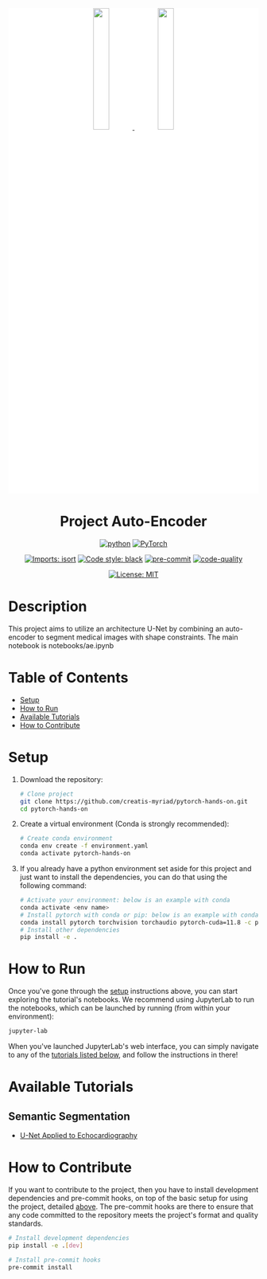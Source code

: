 <div align="center">

<div float="left" style="background-color: white;">
   <a href="https://www.creatis.insa-lyon.fr/site/en">
      <img src="https://www.creatis.insa-lyon.fr/site/sites/default/files/logo-creatis_0-1.png" width="25%" />
   </a>
   <a href="https://www.insa-lyon.fr">
      <img src="https://www.insa-lyon.fr/sites/www.insa-lyon.fr/files/logo-coul.png" width="25%" />
   </a>
</div>

# Project Auto-Encoder <!-- omit in toc -->

[![python](https://img.shields.io/badge/-Python_3.9_%7C_3.10-blue?logo=python&logoColor=white)](https://github.com/pre-commit/pre-commit)
<a href="https://pytorch.org/get-started/locally/"><img alt="PyTorch" src="https://img.shields.io/badge/PyTorch-ee4c2c?logo=pytorch&logoColor=white"></a>

[![Imports: isort](https://img.shields.io/badge/%20imports-isort-%231674b1?style=flat&labelColor=ef8336)](https://pycqa.github.io/isort/)
[![Code style: black](https://img.shields.io/badge/code%20style-black-000000.svg)](https://github.com/psf/black)
[![pre-commit](https://img.shields.io/badge/Pre--commit-enabled-brightgreen?logo=pre-commit&logoColor=white)](https://github.com/pre-commit/pre-commit)
[![code-quality](https://github.com/creatis-myriad/pytorch-hands-on/actions/workflows/code-quality-main.yaml/badge.svg)](https://github.com/creatis-myriad/pytorch-hands-on/actions/workflows/code-quality-main.yaml)

[![License: MIT](https://img.shields.io/badge/License-MIT-yellow.svg)](https://github.com/creatis-myriad/pytorch-hands-on/blob/main/LICENSE)

</div>

# Description <!-- omit in toc -->

This project aims to utilize an architecture U-Net by combining an auto-encoder to segment medical images with shape constraints.
The main notebook is notebooks/ae.ipynb

# Table of Contents <!-- omit in toc -->

- [Setup](#setup)
- [How to Run](#how-to-run)
- [Available Tutorials](#available-tutorials)
- [How to Contribute](#how-to-contribute)

# Setup

1. Download the repository:
   ```bash
   # Clone project
   git clone https://github.com/creatis-myriad/pytorch-hands-on.git
   cd pytorch-hands-on
   ```
2. Create a virtual environment (Conda is strongly recommended):
   ```bash
   # Create conda environment
   conda env create -f environment.yaml
   conda activate pytorch-hands-on
   ```
3. If you already have a python environment set aside for this project and just want to install the
   dependencies, you can do that using the following command:
   ```bash
   # Activate your environment: below is an example with conda
   conda activate <env name>
   # Install pytorch with conda or pip: below is an example with conda
   conda install pytorch torchvision torchaudio pytorch-cuda=11.8 -c pytorch -c nvidia
   # Install other dependencies
   pip install -e .
   ```

# How to Run

Once you've gone through the [setup](#setup) instructions above, you can start exploring the
tutorial's notebooks. We recommend using JupyterLab to run the notebooks, which can be launched by
running (from within your environment):

```bash
jupyter-lab
```

When you've launched JupyterLab's web interface, you can simply navigate to any of the
[tutorials listed below](#available-tutorials), and follow the instructions in there!

# Available Tutorials

## Semantic Segmentation

- [U-Net Applied to Echocardiography](notebooks/camus_segmentation.ipynb.ipynb)

# How to Contribute

If you want to contribute to the project, then you have to install development dependencies and
pre-commit hooks, on top of the basic setup for using the project, detailed [above](#setup). The
pre-commit hooks are there to ensure that any code committed to the repository meets the project's
format and quality standards.

```bash
# Install development dependencies
pip install -e .[dev]

# Install pre-commit hooks
pre-commit install
```
